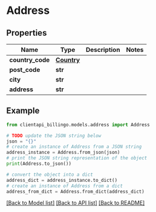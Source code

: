 # Address


## Properties

Name | Type | Description | Notes
------------ | ------------- | ------------- | -------------
**country_code** | [**Country**](Country.md) |  | 
**post_code** | **str** |  | 
**city** | **str** |  | 
**address** | **str** |  | 

## Example

```python
from clientapi_billingo.models.address import Address

# TODO update the JSON string below
json = "{}"
# create an instance of Address from a JSON string
address_instance = Address.from_json(json)
# print the JSON string representation of the object
print(Address.to_json())

# convert the object into a dict
address_dict = address_instance.to_dict()
# create an instance of Address from a dict
address_from_dict = Address.from_dict(address_dict)
```
[[Back to Model list]](../README.md#documentation-for-models) [[Back to API list]](../README.md#documentation-for-api-endpoints) [[Back to README]](../README.md)


